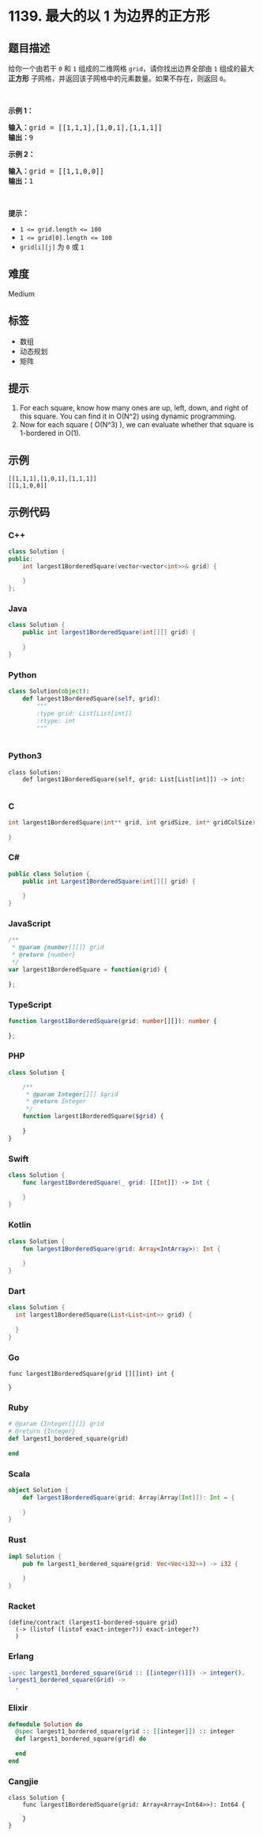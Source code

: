 # 1139. 最大的以 1 为边界的正方形

## 题目描述

<p>给你一个由若干 <code>0</code> 和 <code>1</code> 组成的二维网格&nbsp;<code>grid</code>，请你找出边界全部由 <code>1</code> 组成的最大 <strong>正方形</strong> 子网格，并返回该子网格中的元素数量。如果不存在，则返回 <code>0</code>。</p>

<p>&nbsp;</p>

<p><strong>示例 1：</strong></p>

<pre><strong>输入：</strong>grid = [[1,1,1],[1,0,1],[1,1,1]]
<strong>输出：</strong>9
</pre>

<p><strong>示例 2：</strong></p>

<pre><strong>输入：</strong>grid = [[1,1,0,0]]
<strong>输出：</strong>1
</pre>

<p>&nbsp;</p>

<p><strong>提示：</strong></p>

<ul>
	<li><code>1 &lt;= grid.length &lt;= 100</code></li>
	<li><code>1 &lt;= grid[0].length &lt;= 100</code></li>
	<li><code>grid[i][j]</code> 为&nbsp;<code>0</code>&nbsp;或&nbsp;<code>1</code></li>
</ul>


## 难度

Medium

## 标签

- 数组
- 动态规划
- 矩阵

## 提示

1. For each square, know how many ones are up, left, down, and right of this square. You can find it in O(N^2) using dynamic programming.
2. Now for each square ( O(N^3) ), we can evaluate whether that square is 1-bordered in O(1).

## 示例

```
[[1,1,1],[1,0,1],[1,1,1]]
[[1,1,0,0]]
```

## 示例代码

### C++

```cpp
class Solution {
public:
    int largest1BorderedSquare(vector<vector<int>>& grid) {
        
    }
};
```

### Java

```java
class Solution {
    public int largest1BorderedSquare(int[][] grid) {
        
    }
}
```

### Python

```python
class Solution(object):
    def largest1BorderedSquare(self, grid):
        """
        :type grid: List[List[int]]
        :rtype: int
        """
        
```

### Python3

```python3
class Solution:
    def largest1BorderedSquare(self, grid: List[List[int]]) -> int:
        
```

### C

```c
int largest1BorderedSquare(int** grid, int gridSize, int* gridColSize) {
    
}
```

### C#

```csharp
public class Solution {
    public int Largest1BorderedSquare(int[][] grid) {
        
    }
}
```

### JavaScript

```javascript
/**
 * @param {number[][]} grid
 * @return {number}
 */
var largest1BorderedSquare = function(grid) {
    
};
```

### TypeScript

```typescript
function largest1BorderedSquare(grid: number[][]): number {
    
};
```

### PHP

```php
class Solution {

    /**
     * @param Integer[][] $grid
     * @return Integer
     */
    function largest1BorderedSquare($grid) {
        
    }
}
```

### Swift

```swift
class Solution {
    func largest1BorderedSquare(_ grid: [[Int]]) -> Int {
        
    }
}
```

### Kotlin

```kotlin
class Solution {
    fun largest1BorderedSquare(grid: Array<IntArray>): Int {
        
    }
}
```

### Dart

```dart
class Solution {
  int largest1BorderedSquare(List<List<int>> grid) {
    
  }
}
```

### Go

```golang
func largest1BorderedSquare(grid [][]int) int {
    
}
```

### Ruby

```ruby
# @param {Integer[][]} grid
# @return {Integer}
def largest1_bordered_square(grid)
    
end
```

### Scala

```scala
object Solution {
    def largest1BorderedSquare(grid: Array[Array[Int]]): Int = {
        
    }
}
```

### Rust

```rust
impl Solution {
    pub fn largest1_bordered_square(grid: Vec<Vec<i32>>) -> i32 {
        
    }
}
```

### Racket

```racket
(define/contract (largest1-bordered-square grid)
  (-> (listof (listof exact-integer?)) exact-integer?)
  )
```

### Erlang

```erlang
-spec largest1_bordered_square(Grid :: [[integer()]]) -> integer().
largest1_bordered_square(Grid) ->
  .
```

### Elixir

```elixir
defmodule Solution do
  @spec largest1_bordered_square(grid :: [[integer]]) :: integer
  def largest1_bordered_square(grid) do
    
  end
end
```

### Cangjie

```cangjie
class Solution {
    func largest1BorderedSquare(grid: Array<Array<Int64>>): Int64 {

    }
}
```


